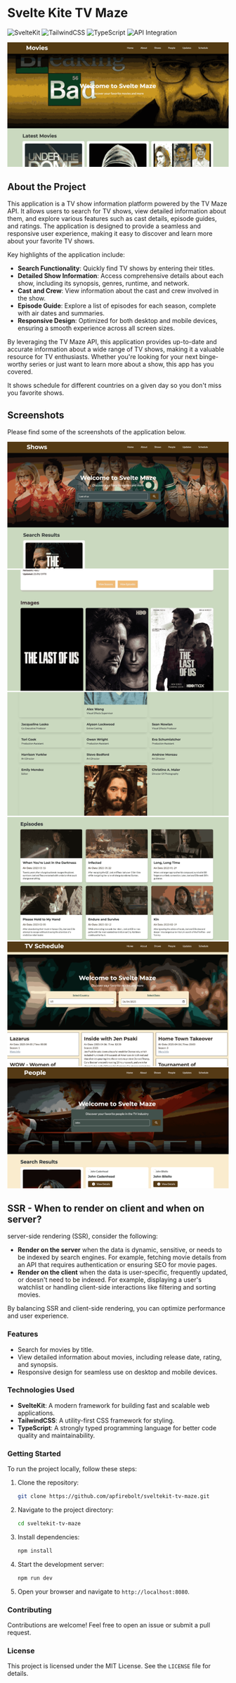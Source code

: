 # Svelte Kite TV Maze

![SvelteKit](https://img.shields.io/badge/SvelteKit-4A4A55?style=for-the-badge&logo=svelte&logoColor=FF3E00)
![TailwindCSS](https://img.shields.io/badge/TailwindCSS-38B2AC?style=for-the-badge&logo=tailwind-css&logoColor=white)
![TypeScript](https://img.shields.io/badge/TypeScript-3178C6?style=for-the-badge&logo=typescript&logoColor=white)
![API Integration](https://img.shields.io/badge/API%20Integration-TV%20Maze%20API-blue?style=for-the-badge)

![Cover](./screenshots/1.png)

## About the Project

This application is a TV show information platform powered by the TV Maze API. It allows users to search for TV shows, view detailed information about them, and explore various features such as cast details, episode guides, and ratings. The application is designed to provide a seamless and responsive user experience, making it easy to discover and learn more about your favorite TV shows.

Key highlights of the application include:

- **Search Functionality**: Quickly find TV shows by entering their titles.
- **Detailed Show Information**: Access comprehensive details about each show, including its synopsis, genres, runtime, and network.
- **Cast and Crew**: View information about the cast and crew involved in the show.
- **Episode Guide**: Explore a list of episodes for each season, complete with air dates and summaries.
- **Responsive Design**: Optimized for both desktop and mobile devices, ensuring a smooth experience across all screen sizes.

By leveraging the TV Maze API, this application provides up-to-date and accurate information about a wide range of TV shows, making it a valuable resource for TV enthusiasts. Whether you're looking for your next binge-worthy series or just want to learn more about a show, this app has you covered.

It shows schedule for different countries on a given day so you don't miss you favorite shows.

## Screenshots

Please find some of the screenshots of the application below.

![Screenshot 2](./screenshots/2.png)
![Screenshot 2](./screenshots/3.png)
![Screenshot 2](./screenshots/4.png)
![Screenshot 2](./screenshots/5.png)
![Screenshot 2](./screenshots/6.png)
![Screenshot 2](./screenshots/7.png)

## SSR - When to render on client and when on server?

server-side rendering (SSR), consider the following:

- **Render on the server** when the data is dynamic, sensitive, or needs to be indexed by search engines. For example, fetching movie details from an API that requires authentication or ensuring SEO for movie pages.
- **Render on the client** when the data is user-specific, frequently updated, or doesn't need to be indexed. For example, displaying a user's watchlist or handling client-side interactions like filtering and sorting movies.

By balancing SSR and client-side rendering, you can optimize performance and user experience.
### Features
- Search for movies by title.
- View detailed information about movies, including release date, rating, and synopsis.
- Responsive design for seamless use on desktop and mobile devices.

### Technologies Used
- **SvelteKit**: A modern framework for building fast and scalable web applications.
- **TailwindCSS**: A utility-first CSS framework for styling.
- **TypeScript**: A strongly typed programming language for better code quality and maintainability.

### Getting Started
To run the project locally, follow these steps:
1. Clone the repository:
    ```bash
    git clone https://github.com/apfirebolt/sveltekit-tv-maze.git
    ```
2. Navigate to the project directory:
    ```bash
    cd sveltekit-tv-maze
    ```
3. Install dependencies:
    ```bash
    npm install
    ```
4. Start the development server:
    ```bash
    npm run dev
    ```
5. Open your browser and navigate to `http://localhost:8080`.

### Contributing
Contributions are welcome! Feel free to open an issue or submit a pull request.

### License
This project is licensed under the MIT License. See the `LICENSE` file for details.